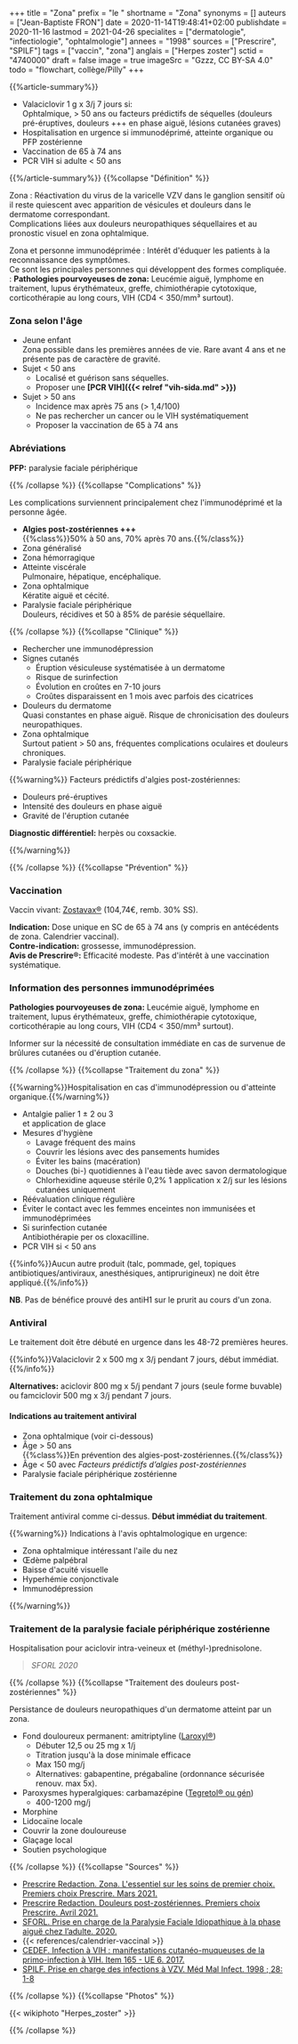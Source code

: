 +++
title = "Zona"
prefix = "le "
shortname = "Zona"
synonyms = []
auteurs = ["Jean-Baptiste FRON"]
date = 2020-11-14T19:48:41+02:00
publishdate = 2020-11-16
lastmod = 2021-04-26
specialites = ["dermatologie", "infectiologie", "ophtalmologie"]
annees = "1998"
sources = ["Prescrire", "SPILF"]
tags = ["vaccin", "zona"]
anglais = ["Herpes zoster"]
sctid = "4740000"
draft = false
image = true
imageSrc = "Gzzz, CC BY-SA 4.0"
todo = "flowchart, collège/Pilly"
+++

{{%article-summary%}}

- Valaciclovir 1 g x 3/j 7 jours si:  
Ophtalmique, > 50 ans ou facteurs prédictifs de séquelles (douleurs pré-éruptives, douleurs +++ en phase aiguë, lésions cutanées graves)
- Hospitalisation en urgence si immunodéprimé, atteinte organique ou PFP zostérienne
- Vaccination de 65 à 74 ans
- PCR VIH si adulte < 50 ans

{{%/article-summary%}}
{{%collapse "Définition" %}}

Zona
: Réactivation du virus de la varicelle VZV dans le ganglion sensitif où il reste quiescent avec apparition de vésicules et douleurs dans le dermatome correspondant.  
Complications liées aux douleurs neuropathiques séquellaires et au pronostic visuel en zona ophtalmique.

Zona et personne immunodéprimée
: Intérêt d'éduquer les patients à la reconnaissance des symptômes.  
Ce sont les principales personnes qui développent des formes compliquée.  
: **Pathologies pourvoyeuses de zona:** Leucémie aiguë, lymphome en traitement, lupus érythémateux, greffe, chimiothérapie cytotoxique, corticothérapie au long cours, VIH (CD4 < 350/mm³ surtout).

### Zona selon l'âge

- Jeune enfant  
Zona possible dans les premières années de vie. Rare avant 4 ans et ne présente pas de caractère de gravité.
- Sujet < 50 ans
  - Localisé et guérison sans séquelles.  
  - Proposer une **[PCR VIH]({{< relref "vih-sida.md" >}})**
- Sujet > 50 ans  
  - Incidence max après 75 ans (> 1,4/100)
  - Ne pas rechercher un cancer ou le VIH systématiquement
  - Proposer la vaccination de 65 à 74 ans

### Abréviations

**PFP:** paralysie faciale périphérique

{{% /collapse %}}
{{%collapse "Complications" %}}

Les complications surviennent principalement chez l'immunodéprimé et la personne âgée.

- **Algies post-zostériennes +++**  
{{%class%}}50% à 50 ans, 70% après 70 ans.{{%/class%}}
- Zona généralisé
- Zona hémorragique
- Atteinte viscérale  
Pulmonaire, hépatique, encéphalique.
- Zona ophtalmique  
Kératite aiguë et cécité.
- Paralysie faciale périphérique  
Douleurs, récidives et 50 à 85% de parésie séquellaire.

{{% /collapse %}}
{{%collapse "Clinique" %}}

- Rechercher une immunodépression
- Signes cutanés  
  - Éruption vésiculeuse systématisée à un dermatome
  - Risque de surinfection
  - Évolution en croûtes en 7-10 jours
  - Croûtes disparaissent en 1 mois avec parfois des cicatrices
- Douleurs du dermatome  
Quasi constantes en phase aiguë. Risque de chronicisation des douleurs neuropathiques.
- Zona ophtalmique  
Surtout patient > 50 ans, fréquentes complications oculaires et douleurs chroniques.
- Paralysie faciale périphérique

{{%warning%}}
Facteurs prédictifs d'algies post-zostériennes:

- Douleurs pré-éruptives
- Intensité des douleurs en phase aiguë
- Gravité de l'éruption cutanée

**Diagnostic différentiel:** herpès ou coxsackie.

{{%/warning%}}

{{% /collapse %}}
{{%collapse "Prévention" %}}

### Vaccination

Vaccin vivant: [Zostavax®](https://ec.europa.eu/health/documents/community-register/2019/20191024146373/anx_146373_fr.pdf) (104,74€, remb. 30% SS).

**Indication:** Dose unique en SC de 65 à 74 ans (y compris en antécédents de zona. Calendrier vaccinal).  
**Contre-indication:** grossesse, immunodépression.  
**Avis de Prescrire®:** Efficacité modeste. Pas d'intérêt à une vaccination systématique.

### Information des personnes immunodéprimées

**Pathologies pourvoyeuses de zona:** Leucémie aiguë, lymphome en traitement, lupus érythémateux, greffe, chimiothérapie cytotoxique, corticothérapie au long cours, VIH (CD4 < 350/mm³ surtout).

Informer sur la nécessité de consultation immédiate en cas de survenue de brûlures cutanées ou d'éruption cutanée.

{{% /collapse %}}
{{%collapse "Traitement du zona" %}}

{{%warning%}}Hospitalisation en cas d'immunodépression ou d'atteinte organique.{{%/warning%}}

- Antalgie palier 1 ± 2 ou 3  
et application de glace
- Mesures d'hygiène
  - Lavage fréquent des mains
  - Couvrir les lésions avec des pansements humides
  - Éviter les bains (macération)
  - Douches (bi-) quotidiennes à l'eau tiède avec savon dermatologique
  - Chlorhexidine aqueuse stérile 0,2% 1 application x 2/j sur les lésions cutanées uniquement
- Réévaluation clinique régulière
- Éviter le contact avec les femmes enceintes non immunisées et immunodéprimées
- Si surinfection cutanée  
Antibiothérapie per os cloxacilline.
- PCR VIH si < 50 ans

{{%info%}}Aucun autre produit (talc, pommade, gel, topiques antibiotiques/antiviraux, anesthésiques, antiprurigineux) ne doit être appliqué.{{%/info%}}

**NB**. Pas de bénéfice prouvé des antiH1 sur le prurit au cours d'un zona.

### Antiviral

Le traitement doit être débuté en urgence dans les 48-72 premières heures.

{{%info%}}Valaciclovir 2 x 500 mg x 3/j pendant 7 jours, début immédiat.{{%/info%}}

**Alternatives:** aciclovir 800 mg x 5/j pendant 7 jours (seule forme buvable)  
ou famciclovir 500 mg x 3/j pendant 7 jours.

#### Indications au traitement antiviral

- Zona ophtalmique (voir ci-dessous)
- Âge > 50 ans  
{{%class%}}En prévention des algies-post-zostériennes.{{%/class%}}
- Âge < 50 avec *Facteurs prédictifs d’algies post-zostériennes*
- Paralysie faciale périphérique zostérienne

### Traitement du zona ophtalmique

Traitement antiviral comme ci-dessus. **Début immédiat du traitement**.

{{%warning%}}
Indications à l'avis ophtalmologique en urgence:

- Zona ophtalmique intéressant l'aile du nez
- Œdème palpébral
- Baisse d'acuité visuelle
- Hyperhémie conjonctivale
- Immunodépression

{{%/warning%}}

### Traitement de la paralysie faciale périphérique zostérienne

Hospitalisation pour aciclovir intra-veineux et (méthyl-)prednisolone.

> *SFORL 2020*

{{% /collapse %}}
{{%collapse "Traitement des douleurs post-zostériennes" %}}

Persistance de douleurs neuropathiques d'un dermatome atteint par un zona.

- Fond douloureux permanent: amitriptyline ([Laroxyl®](https://base-donnees-publique.medicaments.gouv.fr/affichageDoc.php?specid=65892928&typedoc=R))
  - Débuter 12,5 ou 25 mg x 1/j
  - Titration jusqu'à la dose minimale efficace
  - Max 150 mg/j
  - Alternatives: gabapentine, prégabaline (ordonnance sécurisée renouv. max 5x).
- Paroxysmes hyperalgiques: carbamazépine ([Tegretol® ou gén](https://base-donnees-publique.medicaments.gouv.fr/affichageDoc.php?specid=61547468&typedoc=R))
  - 400-1200 mg/j
- Morphine
- Lidocaïne locale
- Couvrir la zone douloureuse
- Glaçage local
- Soutien psychologique

{{% /collapse %}}
{{%collapse "Sources" %}}

- [Prescrire Redaction. Zona. L'essentiel sur les soins de premier choix. Premiers choix Prescrire. Mars 2021.](https://prescrire.org/)
- [Prescrire Redaction. Douleurs post-zostériennes. Premiers choix Prescrire. Avril 2021.](https://prescrire.org/)
- [SFORL. Prise en charge de la Paralysie Faciale Idiopathique à la phase aiguë chez l’adulte. 2020.](https://www.sforl.org/wp-content/uploads/2020/07/Recommandation-SFORL-Prise-en-charge-de-la-Paralysie-Faciale-Idiopathique-%C3%A0-la-phase-aigu%C3%AB-chez-l-adulte-2020.pdf)
- {{< references/calendrier-vaccinal >}}
- [CEDEF. Infection à VIH : manifestations cutanéo-muqueuses de la primo-infection à VIH. Item 165 - UE 6. 2017.](https://document.cedef.org/enseignement/em-consulte/2017/pdf/ANNDER-2486.pdf)
- [SPILF. Prise en charge des infections à VZV. Méd Mal Infect. 1998 ; 28: 1-8](https://www.infectiologie.com/UserFiles/File/medias/_documents/consensus/vzv98.pdf)

{{% /collapse %}}
{{%collapse "Photos" %}}

{{< wikiphoto "Herpes_zoster" >}}

{{% /collapse %}}
